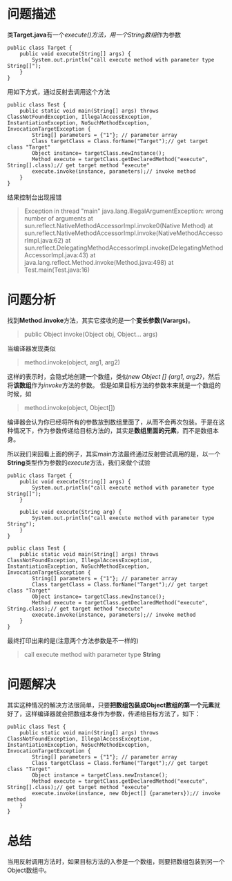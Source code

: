 # 问题描述
类**Target.java**有一个*execute()*方法，用一个*String数组*作为参数
```
public class Target {
    public void execute(String[] args) {
        System.out.println("call execute method with parameter type String[]");
    }
}
```
用如下方式，通过反射去调用这个方法
```
public class Test {
    public static void main(String[] args) throws ClassNotFoundException, IllegalAccessException, InstantiationException, NoSuchMethodException, InvocationTargetException {
        String[] parameters = {"1"}; // parameter array
        Class targetClass = Class.forName("Target");// get target class "Target"
        Object instance= targetClass.newInstance();
        Method execute = targetClass.getDeclaredMethod("execute", String[].class);// get target method "execute"
        execute.invoke(instance, parameters);// invoke method
    }
}
```
结果控制台出现报错
> Exception in thread "main" java.lang.IllegalArgumentException: wrong number of arguments
	at sun.reflect.NativeMethodAccessorImpl.invoke0(Native Method)
	at sun.reflect.NativeMethodAccessorImpl.invoke(NativeMethodAccessorImpl.java:62)
	at sun.reflect.DelegatingMethodAccessorImpl.invoke(DelegatingMethodAccessorImpl.java:43)
	at java.lang.reflect.Method.invoke(Method.java:498)
	at Test.main(Test.java:16)
> 

# 问题分析
找到**Method.invoke**方法，其实它接收的是一个**变长参数(Varargs)**。
> public Object invoke(Object obj, Object... args)
>
当编译器发现类似
> method.invoke(object, arg1, arg2)
>
这样的表示时，会隐式地创建一个数组，类似*new Object [] {arg1, arg2}*，然后将**该数组**作为*invoke*方法的参数。
但是如果目标方法的参数本来就是一个数组的时候，如
> method.invoke(object, Object[])
>
编译器会认为你已经将所有的参数放到数组里面了，从而不会再次包装。于是在这种情况下，作为参数传递给目标方法的，其实是**数组里面的元素**，而不是数组本身。

所以我们来回看上面的例子，其实main方法最终通过反射尝试调用的是，以一个**String**类型作为参数的*execute*方法，我们来做个试验
~~~
public class Target {
    public void execute(String[] args) {
        System.out.println("call execute method with parameter type String[]");
    }

    public void execute(String arg) {
        System.out.println("call execute method with parameter type String");
    }
}

public class Test {
    public static void main(String[] args) throws ClassNotFoundException, IllegalAccessException, InstantiationException, NoSuchMethodException, InvocationTargetException {
        String[] parameters = {"1"}; // parameter array
        Class targetClass = Class.forName("Target");// get target class "Target"
        Object instance= targetClass.newInstance();
        Method execute = targetClass.getDeclaredMethod("execute", String.class);// get target method "execute"
        execute.invoke(instance, parameters);// invoke method
    }
}
~~~
最终打印出来的是(注意两个方法参数是不一样的)
> call execute method with parameter type **String**
>

# 问题解决
其实这种情况的解决方法很简单，只要**把数组包装成Object数组的第一个元素**就好了，这样编译器就会把数组本身作为参数，传递给目标方法了，如下：
~~~
public class Test {
    public static void main(String[] args) throws ClassNotFoundException, IllegalAccessException, InstantiationException, NoSuchMethodException, InvocationTargetException {
        String[] parameters = {"1"}; // parameter array
        Class targetClass = Class.forName("Target");// get target class "Target"
        Object instance = targetClass.newInstance();
        Method execute = targetClass.getDeclaredMethod("execute", String[].class);// get target method "execute"
        execute.invoke(instance, new Object[] {parameters});// invoke method
    }
}
~~~

# 总结
当用反射调用方法时，如果目标方法的入参是一个数组，则要把数组包装到另一个Object数组中。